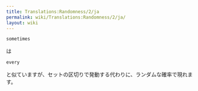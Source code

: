 ```yaml
---
title: Translations:Randomness/2/ja
permalink: wiki/Translations:Randomness/2/ja/
layout: wiki
---
```


``` Haskell
sometimes
```

は

``` Haskell
every
```

と似ていますが、セットの区切りで発動する代わりに、ランダムな確率で現れます。
